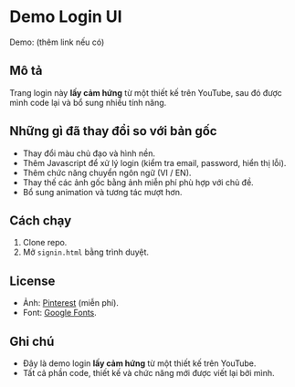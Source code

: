 # Demo Login UI

Demo: (thêm link nếu có)

## Mô tả
Trang login này **lấy cảm hứng** từ một thiết kế trên YouTube, sau đó được mình code lại và bổ sung nhiều tính năng.

## Những gì đã thay đổi so với bản gốc
- Thay đổi màu chủ đạo và hình nền.
- Thêm Javascript để xử lý login (kiểm tra email, password, hiển thị lỗi).
- Thêm chức năng chuyển ngôn ngữ (VI / EN).
- Thay thế các ảnh gốc bằng ảnh miễn phí phù hợp với chủ đề.
- Bổ sung animation và tương tác mượt hơn.

## Cách chạy
1. Clone repo.
2. Mở `signin.html` bằng trình duyệt.

## License
- Ảnh: [Pinterest](https://i.pinimg.com/736x/3b/c1/85/3bc1852d99ac0162c87bb1adc136cc3b.jpg) (miễn phí).  
- Font: [Google Fonts](https://fonts.google.com/).

## Ghi chú
- Đây là demo login **lấy cảm hứng** từ một thiết kế trên YouTube.  
- Tất cả phần code, thiết kế và chức năng mới được viết lại bởi mình.

